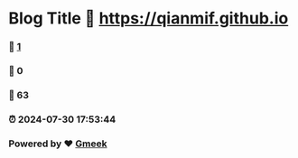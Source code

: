 # Blog Title :link: https://qianmif.github.io 
### :page_facing_up: [1](https://qianmif.github.io/tag.html) 
### :speech_balloon: 0 
### :hibiscus: 63 
### :alarm_clock: 2024-07-30 17:53:44 
### Powered by :heart: [Gmeek](https://github.com/Meekdai/Gmeek)
